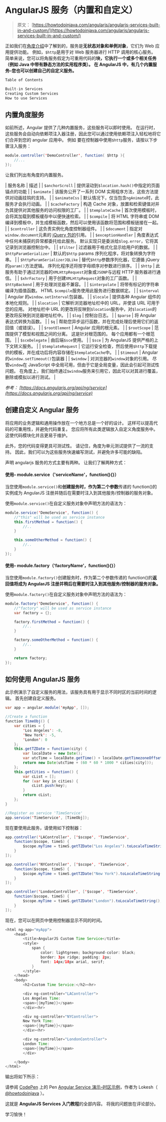 # AngularJS 服务（内置和自定义）

> 原文： [https://howtodoinjava.com/angularjs/angularjs-services-built-in-and-custom/](https://howtodoinjava.com/angularjs/angularjs-services-built-in-and-custom/)

正如我们在[角度介绍](//howtodoinjava.com/angularjs/angularjs-tutorial-helloworld-example/)中了解到的，服务是**无状态对象和单例对象**，它们为 Web 应用提供功能。 例如，`$http`是用于对 Web 服务器进行 HTTP 调用的核心服务。 简单来说，您可以将角服务假定为可重用代码的**块，它执行一个或多个相关任务（例如 Java 中带有静态方法的实用程序类）。 在 AngularJS 中，有几个内置服务–您也可以创建自己的自定义服务。**

```java
Table of Contents

Built-in Services
Creating Custom Services
How to use Services
```

## 内置角度服务

如前所述，Angular 提供了几种内置服务，这些服务可以即时使用。 在运行时，这些服务会自动向依赖项注入器注册，因此您可以通过使用依赖项注入轻松地将它们合并到您的 angular 应用中。 例如 要在控制器中使用`$http`服务，请按以下步骤注入服务：

```java
module.controller('DemoController', function( $http ){
    //...
});
```

让我们列出有角度的内置服务。

| 服务名称 | 描述 |
| `$anchorScroll` | 提供滚动到`$location.hash()`中指定的页面锚点的功能 |
| `$animate` | 该服务公开了一系列 DOM 实用程序方法，这些方法提供对动画挂钩的支持。 |
| `$animateCss` | 默认情况下，仅当包含`ngAnimate`时，此服务才会执行动画。 |
| `$cacheFactory` | 构造 Cache 对象，放置和检索键值对并为其提供对其他服务的访问权限的工厂。 |
| `$templateCache` | 首次使用模板时，会将其加载到模板缓存中以便快速检索。 |
| `$compile` | 将 HTML 字符串或 DOM 编译到模板中，并生成模板函数，然后可以使用该函数将范围和模板链接在一起。 |
| `$controller` | 这负责实例化角度控制器组件。 |
| `$document` | 指定对`window.document`元素的 [jQuery 包的](//howtodoinjava.com/scripting/jquery/javascript-dom-objects-vs-jquery-objects/)引用。 |
| `$exceptionHandler` | 角度表达式中任何未捕获的异常都委托给此服务。 默认实现只是委派给`$log.error`，它将其记录到浏览器控制台中。 |
| `$filter` | 过滤器用于格式化显示给用户的数据。 |
| `$httpParamSerializer` | 默认的`$http` params 序列化程序，将对象转换为字符串。 |
| `$httpParamSerializerJQLike` | 替代`$http`参数序列化器，它遵循 jQuery 的`param()`方法逻辑。 序列化程序还将按字母顺序对参数进行排序。 |
| `$http` | 此服务有助于通过浏览器的`XMLHttpRequest`对象或`JSONP`与远程 HTTP 服务器进行通信。 |
| `$xhrFactory` | 用于创建`XMLHttpRequest`对象的工厂函数。 |
| `$httpBackend` | 用于处理浏览器不兼容。 |
| `$interpolate` | 将带有标记的字符串编译为插值函数。 HTML `$compile`服务使用此服务进行数据绑定。 |
| `$interval` | Angular 的`window.setInterval`包装器。 |
| `$locale` | 提供各种 Angular 组件的本地化规则。 |
| `$location` | 它解析浏览器地址栏中的 URL，并使该 URL 可用于您的应用。 对地址栏中 URL 的更改将反映到`$location`服务中，对`$location`的更改将反映到浏览器地址栏中。 |
| `$log` | 控制台日志。 |
| `$parse` | 将 Angular 表达式转换为函数。 |
| `$q` | 帮助您异步运行函数，并在完成处理后使用它们的返回值（或错误）。 |
| `$rootElement` | Angular 应用的根元素。 |
| `$rootScope` | 范围提供了模型和视图之间的分离。 这是针对根范围的。 每个应用都有一个根范围。 |
| `$sceDelegate` | 由后端`$sce`使用。 |
| `$sce` | 为 AngularJS 提供严格的上下文转义服务。 |
| `$templateRequest` | 它运行安全检查，然后使用`$http`下载提供的模板，并在成功后将内容存储在`$templateCache`中。 |
| `$timeout` | Angular 的`window.setTimeout()`包装器 |
| `$window` | 对浏览器的`window`对象的引用。 尽管`window`在 JavaScript 中全局可用，但由于它是全局变量，因此会引起可测试性问题。 在角度上，我们始终通过`$window`服务来引用它，因此可以对其进行覆盖，删除或模拟以进行测试。 |

*参考： [https://docs.angularjs.org/api/ng/service](https://docs.angularjs.org/api/ng/service)*

## 创建自定义 Angular 服务

将应用的业务逻辑和通用操作放在一个地方总是一个好的设计。 这样可以提高代码的可重用性，并避免代码重复。 您应将所有此类逻辑放入自定义角度服务中。 这使代码模块化并且更易于维护。

此外，您的代码变得更具可测试性。 请记住，角度为单元测试提供了一流的支持。 因此，我们可以为这些服务快速编写测试，并避免许多可能的缺陷。

声明 angularjs 服务的方式主要有两种。 让我们了解两种方式：

#### 使用– module.service（'serviceName'，function(){}）

当您使用`module.service()`和**创建服务时，作为第二个参数**传递的 function()的实例成为 AngularJS 注册并随后在需要时注入到其他服务/控制器的服务对象。

使用`module.service()`在自定义服务对象中声明方法的语法为：

```java
module.service('DemoService', function() {
	//"this" will be used as service instance
    this.firstMethod = function() {
        //..
    }

    this.someOtherMethod = function() {
        //..
    }
});
```

#### 使用– module.factory（‘factoryName’，function(){}）

当您使用`module.factory()`创建服务时，作为第二个参数传递的 function()的**返回值将成为 AngularJS 注册并稍后在需要时注入到其他服务/控制器的服务对象。**

使用`module.factory()`在自定义服务对象中声明方法的语法为：

```java
module.factory('DemoService', function() {
	//"factory" will be used as service instance
	var factory = {}; 

    factory.firstMethod = function() {
        //..
    }

    factory.someOtherMethod = function() {
        //..
    }

    return factory;
});
```

## 如何使用 AngularJS 服务

此示例演示了自定义服务的用法，该服务具有用于显示不同时区的当前时间的逻辑。 首先创建自定义服务。

```java
var app = angular.module('myApp', []);

//Create a function
function TimeObj() {
    var cities = {
        'Los Angeles': -8,
        'New York': -5,
        'London': 0
    };
    this.getTZDate = function(city) {
        var localDate = new Date();
        var utcTime = localDate.getTime() + localDate.getTimezoneOffset() * 60 * 1000;
        return new Date(utcTime + (60 * 60 * 1000 * cities[city]));
    };
    this.getCities = function() {
        var cList = [];
        for (var key in cities) {
            cList.push(key);
        }
        return cList;
    };
}

//Register as service 'TimeService'
app.service('TimeService', [TimeObj]);

```

现在要使用此服务，请使用如下控制器：

```java
app.controller('LAController', ['$scope', 'TimeService',
    function($scope, timeS) {
        $scope.myTime = timeS.getTZDate("Los Angeles").toLocaleTimeString();
    }
]);

app.controller('NYController', ['$scope', 'TimeService',
    function($scope, timeS) {
        $scope.myTime = timeS.getTZDate("New York").toLocaleTimeString();
    }
]);

app.controller('LondonController', ['$scope', 'TimeService',
    function($scope, timeS) {
        $scope.myTime = timeS.getTZDate("London").toLocaleTimeString();
    }
]);

```

现在，您可以在网页中使用控制器显示不同的时间。

```java
<html ng-app="myApp">
	<head>
		<title>AngularJS Custom Time Service</title>
		<style>
			span {
				color: lightgreen; background-color: black;
				border: 3px ridge; padding: 2px;
				font: 14px/18px arial, serif; 
			}
		</style>
	</head>
	<body>
		<h2>Custom Time Service:</h2><hr>

		<div ng-controller="LAController">
		Los Angeles Time:
		<span>{{myTime}}</span>
		</div><hr>

		<div ng-controller="NYController">
		New York Time:
		<span>{{myTime}}</span>
		</div><hr>

		<div ng-controller="LondonController">
		London Time:
		<span>{{myTime}}</span>
		</div>

	</body>
</html>
```

输出将如下所示：

请参阅 [CodePen](https://codepen.io) 上的 Pen [Angular Service 演示–时区示例](https://codepen.io/howtodoinjava/pen/jWxYKB/)，作者为 Lokesh（ [@howtodoinjava](https://codepen.io/howtodoinjava) ）。

这就是 **AngularJS Services 入门教程**的全部内容。 将我的问题放在评论部分。

学习愉快！